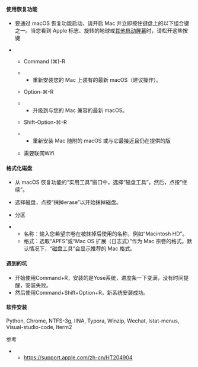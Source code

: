 #### 使用恢复功能

- 要通过 macOS 恢复功能启动，请开启 Mac 并立即按住键盘上的以下组合键之一。当您看到 Apple 标志、旋转的地球或[其他启动屏幕](https://support.apple.com/zh-cn/HT204156)时，请松开这些按键

- - Command (⌘)-R

  - - 重新安装您的 Mac 上装有的最新 macOS（建议操作）。

  - Option-⌘-R

  - - 升级到与您的 Mac 兼容的最新 macOS。

  - Shift-Option-⌘-R

  - - 重新安装 Mac 随附的 macOS 或与它最接近且仍在提供的版

  - 需要联网Wifi

#### 格式化磁盘

- 从 macOS 恢复功能的“实用工具”窗口中，选择“磁盘工具”。然后，点按“继续”。

- 选择磁盘，点按“抹掉erase”以开始抹掉磁盘。

- 分区

- - 名称：输入您希望宗卷在被抹掉后使用的名称，例如“Macintosh HD”。
  - 格式：选取“APFS”或“Mac OS 扩展（日志式）”作为 Mac 宗卷的格式。默认情况下，“磁盘工具”会显示推荐的 Mac 格式。

#### 遇到的坑

- 开始使用Command+R，安装的是Yose系统，进度条一下变满，没有时间提醒，安装失败。
- 然后使用Command+Shift+Option+R，新系统安装成功。

#### 软件安装

Python, Chrome, NTFS-3g, IINA, Typora, Winzip, Wechat, Istat-menus, Visual-studio-code, Iterm2

参考

- - https://support.apple.com/zh-cn/HT204904